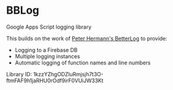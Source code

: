 # BBLog

Google Apps Script logging library

This builds on the work of [Peter Hermann's BetterLog](https://github.com/peterherrmann/BetterLog) to provide:

- Logging to a Firebase DB
- Multiple logging instances
- Automatic logging of function names and line numbers

Library ID: 1kzzYZhgODZluRmjsjh7t3O-ftmFAF9h1jaRHU0rOdf9irF0VUiJW33Kt
